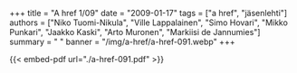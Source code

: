 +++
title = "A href 1/09"
date = "2009-01-17"
tags = ["a href", "jäsenlehti"]
authors = ["Niko Tuomi-Nikula", "Ville Lappalainen", "Simo Hovari", "Mikko Punkari", "Jaakko Kaski", "Arto Muronen", "Markiisi de Jannumies"]
summary = " "
banner = "/img/a-href/a-href-091.webp"
+++

{{< embed-pdf url="./a-href-091.pdf" >}}

